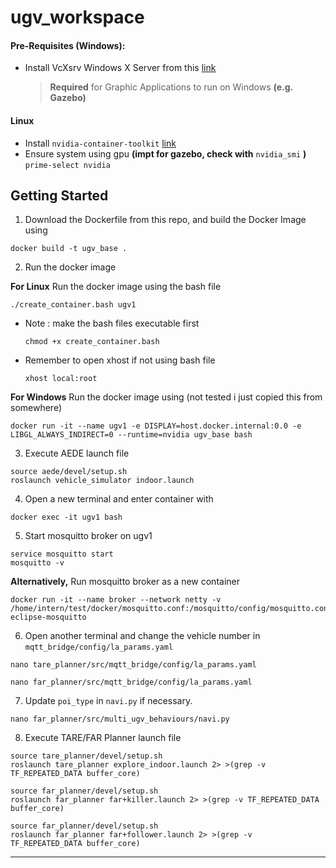 # ugv_workspace
#### Pre-Requisites (Windows):
- Install VcXsrv Windows X Server from this [link](https://sourceforge.net/projects/vcxsrv/) 
   > **Required** for Graphic Applications to run on Windows **(e.g. Gazebo)**
#### Linux
- Install `nvidia-container-toolkit` [link](https://docs.nvidia.com/datacenter/cloud-native/container-toolkit/install-guide.html#docker)
- Ensure system using gpu **(impt for gazebo, check with** `nvidia_smi` **)** `prime-select nvidia`

## Getting Started
1) Download the Dockerfile from this repo, and build the Docker Image using
```
docker build -t ugv_base .
```

2) Run the docker image

**For Linux** Run the docker image using the bash file
```
./create_container.bash ugv1
```
- Note : make the bash files executable first
   ```
   chmod +x create_container.bash
   ```
- Remember to open xhost if not using bash file
   ```
   xhost local:root
   ```

**For Windows** Run the docker image using (not tested i just copied this from somewhere)
```
docker run -it --name ugv1 -e DISPLAY=host.docker.internal:0.0 -e LIBGL_ALWAYS_INDIRECT=0 --runtime=nvidia ugv_base bash
```

3) Execute AEDE launch file
```
source aede/devel/setup.sh
roslaunch vehicle_simulator indoor.launch
```

4) Open a new terminal and enter container with
```
docker exec -it ugv1 bash
```

5) Start mosquitto broker on ugv1
```
service mosquitto start
mosquitto -v
```
**Alternatively,** Run mosquitto broker as a new container
```
docker run -it --name broker --network netty -v /home/intern/test/docker/mosquitto.conf:/mosquitto/config/mosquitto.conf eclipse-mosquitto
```

6) Open another terminal and change the vehicle number in `mqtt_bridge/config/la_params.yaml`
```
nano tare_planner/src/mqtt_bridge/config/la_params.yaml
```
```
nano far_planner/src/mqtt_bridge/config/la_params.yaml
```

7) Update `poi_type` in `navi.py` if necessary.
```
nano far_planner/src/multi_ugv_behaviours/navi.py
```

8) Execute TARE/FAR Planner launch file
```
source tare_planner/devel/setup.sh
roslaunch tare_planner explore_indoor.launch 2> >(grep -v TF_REPEATED_DATA buffer_core)
```
```
source far_planner/devel/setup.sh
roslaunch far_planner far+killer.launch 2> >(grep -v TF_REPEATED_DATA buffer_core)
```
```
source far_planner/devel/setup.sh
roslaunch far_planner far+follower.launch 2> >(grep -v TF_REPEATED_DATA buffer_core)
```
---
